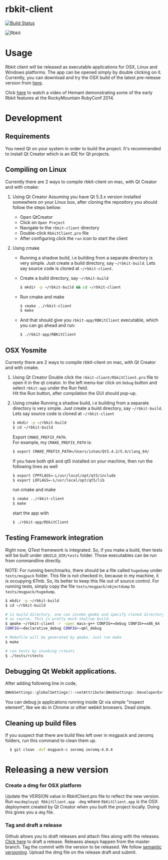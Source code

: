 rbkit-client
============
[![Build Status](https://travis-ci.org/code-mancers/rbkit-client.svg?branch=master)](https://travis-ci.org/code-mancers/rbkit-client)

![Rbkit](https://github.com/code-mancers/rbkit-client/raw/master/images/rbkit2.gif "RBkit use")

# Usage

Rbkit client will be released as executable applications for OSX, Linux and Windows platforms.
The app can be opened simply by double clicking on it. Currently, you can download and try
the OSX build of the latest pre-release version from [here](https://github.com/code-mancers/rbkit-client/releases/latest).

Click [here](https://www.youtube.com/watch?v=hcaYjiAIres&list=UUWnPjmqvljcafA0z2U1fwKQ#t=650) to watch a video of Hemant demonstrating some of the early Rbkit features at the RockyMountain RubyConf 2014.

# Development

## Requirements

You need Qt on your system in order to build the project. It's recommended to
install Qt Creator which is an IDE for Qt projects.

## Compiling on Linux
Currently there are 2 ways to compile rbkit-client on mac, with Qt Creator and with cmake:

1. Using Qt Creator
   Assuming you have Qt 5.3.x version installed somewhere on your Linux box, after
   cloning the repository you should follow the steps bellow:
   * Open QtCreator
   * Click on `Open Project`
   * Navigate to the `rbkit-client` directory
   * Double-click `RbkitClient.pro` file
   * After configuring click the `run` icon to start the client

2. Using cmake
   * Running a shadow build, i.e building from a separate directory is very
simple. Just create a build directory, say `~/rbkit-build`. Lets say
source code is cloned at `~/rbkit-client`.  

   * Create a build directory, say `~/rbkit-build`  
      ```bash
      $ mkdir -p ~/rbkit-build && cd ~/rbkit-client
      ```
   * Run cmake and make
      ```bash
      $ cmake ../rbkit-client
      $ make
      ```

   * And that should give you `rbkit-app/RBKitClient` executable, which you can go ahead and run:
      ```bash
      $ ./rbkit-app/RBKitClient
      ```

## OSX Yosmite  
Currenty there are 2 ways to compile rbkit-client on mac, with Qt Creator and with cmake.

1. Using Qt Creator
   Double click the `rbkit-client/RbkitClient.pro` file to open it in the qt creator. In the left menu-bar click on `Debug` button and select `rbkit-app` under the Run field.  
   Hit the Run button, after compilation the GUI should pop-up.

2. Using cmake
   Running a shadow build, i.e building from a separate directory is very
simple. Just create a build directory, say `~/rbkit-build`. Lets say
source code is cloned at `~/rbkit-client`

   ```bash
   $ mkdir -p ~/rbkit-build
   $ cd ~/rbkit-build
   ```

   Export `CMAKE_PREFIX_PATH`.  
   For example, my `CMAKE_PREFIX_PATH` is:  

   ```bash
   $ export CMAKE_PREFIX_PATH=/Users/ishan/Qt5.4.2/5.4/clang_64/
   ```
   
   If you have both qt4 and qt5 installed on your machine, then run the following lines as well
   
   ```bash
   $ export CPPFLAGS=-L/usr/local/opt/qt5/include
   $ export LDFLAGS=-L/usr/local/opt/qt5/lib
   ```

   run cmake and make

   ```bash
   $ cmake ../rbkit-client
   $ make
   ```

   start the app with

   ```bash
   $ ./rbkit-app/RbkitClient
   ```

## Testing Framework integration
Right now, QTest framework is integrated. So, if you make a build, then
tests will be built under `$BUILD_DIR/tests` folder. Those executables
can be run from commandline directly.

NOTE: For running benchmarks, there should be a file called `hugedump`
under `tests/msgpack` folder. This file is not checked in, because in
my machine, it is occupying 67mb. So, its better to keep this file
out of source control. For running tests, simply copy the file
`tests/msgpack/objectdump` to `tests/msgpack/hugedump`.


```bash
$ mkdir -p ~/rbkit-build
$ cd ~/rbkit-build

# in build directory, one can invoke qmake and specify cloned directory
# as source. This is pretty much shallow build.
$ qmake ~/rbkit-client -r -spec macx-g++ CONFIG+=debug CONFIG+=x86_64
CONFIG+=declarative_debug CONFIG+=qml_debug

# Makefile will be generated by qmake. Just run make
$ make

# run tests by invoking rctests
$ ./tests/rctests
```

## Debugging Qt Webkit applications.

After adding following line in code,

```cpp
QWebSettings::globalSettings()->setAttribute(QWebSettings::DeveloperExtrasEnabled, true);
```

You can debug js applications running inside Qt via simple "inspect element", like we do in Chrome or
other webkit browsers. Dead simple.

## Cleaning up build files
If you suspect that there are build files left over in msgpack and zeromq folders,
run this command to clean them up.

```sh
  $ git clean -dxf msgpack-c zeromq zeromq-4.0.4
```

# Releasing a new version

### Create a dmg for OSX platform
Update the VERSION value in RbkitClient.pro file to reflect the new version.
Run `macdeployqt RbkitClient.app -dmg` where `RbKitClient.app` is the OSX deployment
created by Qt Creator when you built the project locally. Doing this gives you
a `dmg` file.

### Tag and draft a release
Github allows you to draft releases and attach files along with the releases.
[Click here](https://github.com/code-mancers/rbkit-client/releases/new) to draft
a release. Releases always happen from the master branch. Tag the commit with
the version to be released. We follow [semantic versioning](http://semver.org/).
Upload the dmg file on the release draft and submit.
